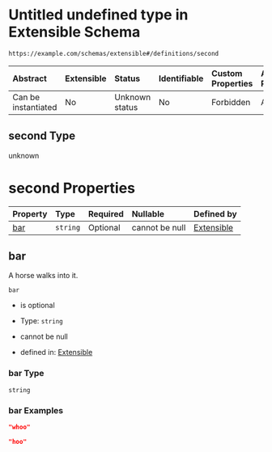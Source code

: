 # Untitled undefined type in Extensible Schema

```txt
https://example.com/schemas/extensible#/definitions/second
```



| Abstract            | Extensible | Status         | Identifiable | Custom Properties | Additional Properties | Access Restrictions | Defined In                                                                                    |
| :------------------ | :--------- | :------------- | :----------- | :---------------- | :-------------------- | :------------------ | :-------------------------------------------------------------------------------------------- |
| Can be instantiated | No         | Unknown status | No           | Forbidden         | Allowed               | none                | [extensible.schema.json*](../generated-schemas/extensible.schema.json "open original schema") |

## second Type

unknown

# second Properties

| Property    | Type     | Required | Nullable       | Defined by                                                                                                                                |
| :---------- | :------- | :------- | :------------- | :---------------------------------------------------------------------------------------------------------------------------------------- |
| [bar](#bar) | `string` | Optional | cannot be null | [Extensible](extensible-definitions-second-properties-bar.md "https://example.com/schemas/extensible#/definitions/second/properties/bar") |

## bar

A horse walks into it.

`bar`

*   is optional

*   Type: `string`

*   cannot be null

*   defined in: [Extensible](extensible-definitions-second-properties-bar.md "https://example.com/schemas/extensible#/definitions/second/properties/bar")

### bar Type

`string`

### bar Examples

```json
"whoo"
```

```json
"hoo"
```

